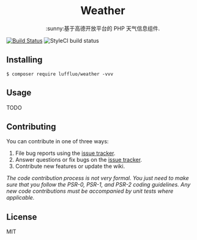<h1 align="center"> Weather </h1>

<p align="center"> :sunny:基于高德开放平台的 PHP 天气信息组件. </p>

[![Build Status](https://travis-ci.org/luffluo/weather.svg?branch=master)](https://travis-ci.org/luffluo/weather)
![StyleCI build status](https://github.styleci.io/repos/147061983/shield) 

## Installing

```shell
$ composer require luffluo/weather -vvv
```

## Usage

TODO

## Contributing

You can contribute in one of three ways:

1. File bug reports using the [issue tracker](https://github.com/luffluo/weather/issues).
2. Answer questions or fix bugs on the [issue tracker](https://github.com/luffluo/weather/issues).
3. Contribute new features or update the wiki.

_The code contribution process is not very formal. You just need to make sure that you follow the PSR-0, PSR-1, and PSR-2 coding guidelines. Any new code contributions must be accompanied by unit tests where applicable._

## License

MIT